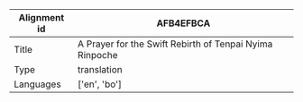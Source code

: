 |Alignment id | AFB4EFBCA
| --- | --- 
|Title | A Prayer for the Swift Rebirth of Tenpai Nyima Rinpoche 
|Type | translation
|Languages | ['en', 'bo']